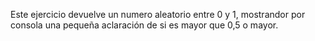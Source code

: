 Este ejercicio devuelve un numero aleatorio entre 0 y 1, mostrandor por consola una pequeña aclaración de si es mayor que 0,5 o mayor.